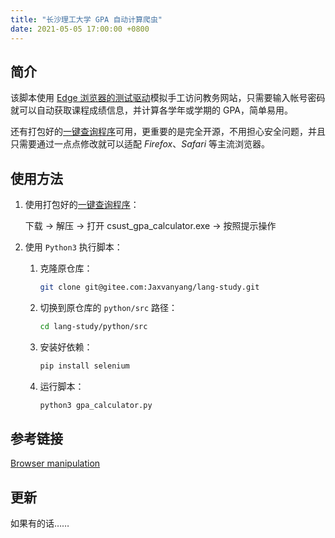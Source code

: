 ```yaml
---
title: "长沙理工大学 GPA 自动计算爬虫"
date: 2021-05-05 17:00:00 +0800
---
```


## 简介

该脚本使用 [Edge 浏览器的测试驱动](https://developer.microsoft.com/en-us/microsoft-edge/tools/webdriver/)模拟手工访问教务网站，只需要输入帐号密码就可以自动获取课程成绩信息，并计算各学年或学期的 GPA，简单易用。  

还有打包好的[一键查询程序](https://gitee.com/Jaxvanyang/lang-study/releases/csust_gpa_calculator_v0.4)可用，更重要的是完全开源，不用担心安全问题，并且只需要通过一点点修改就可以适配 *Firefox*、*Safari* 等主流浏览器。  

## 使用方法

1. 使用打包好的[一键查询程序](https://gitee.com/Jaxvanyang/lang-study/releases/csust_gpa_calculator_v0.4)：  

    下载 -> 解压 -> 打开 csust_gpa_calculator.exe -> 按照提示操作  

2. 使用 `Python3` 执行脚本：  

    1. 克隆原仓库：  
        ```bash
        git clone git@gitee.com:Jaxvanyang/lang-study.git
        ```
    1. 切换到原仓库的 `python/src` 路径：  
        ```bash
        cd lang-study/python/src
        ```
    2. 安装好依赖：  
        ```bash
        pip install selenium
        ```
    3. 运行脚本：  
        ```bash
        python3 gpa_calculator.py
        ```

## 参考链接

[Browser manipulation](https://www.selenium.dev/documentation/en/webdriver/browser_manipulation/)  

## 更新

如果有的话……